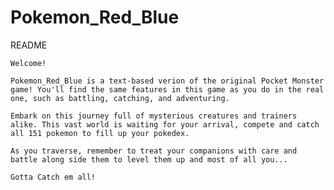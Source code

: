 # Pokemon_Red_Blue

README

    Welcome!

    Pokemon_Red_Blue is a text-based verion of the original Pocket Monster game! You'll find the same features in this game as you do in the real one, such as battling, catching, and adventuring.

    Embark on this journey full of mysterious creatures and trainers alike. This vast world is waiting for your arrival, compete and catch all 151 pokemon to fill up your pokedex.

    As you traverse, remember to treat your companions with care and
    battle along side them to level them up and most of all you...

    Gotta Catch em all!